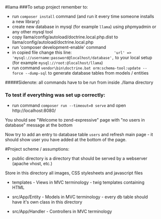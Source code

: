 #llama
###To setup project remember to:
- run `composer install` command (and run it every time someone installs a new library)
- create new database in mysql (for example `llama`) using phpmyadmin or any other mysql tool
- copy llama/config/autoload/doctrine.local.php.dist to llama/config/autoload/doctrine.local.php
- run 'composer development-enable' command
- in copied file change this line:
`                    'url' => 'mysql://username:password@localhost/database',
`
to your local setup (for example `mysql://root:@localhost/llama`)
- run command `vendor\bin\doctrine.bat orm:schema-tool:update --force --dump-sql` to generate database tables from models / entities

#####Sidenote: all commands have to be run from inside ./llama directory

### To test if everything was set up correctly:
- run command `composer run --timeout=0 serve` and open http://localhost:8080/

You should see "Welcome to zend-expressive" page with "no users in database" message at the bottom

Now try to add an entry to database table `users` and refresh main page - it should show user you have added at the bottom of the page.


#Project scheme / assumptions:
- public directory is a directory that should be served by a webserver (apache vhost, etc.)

Store in this directory all images, CSS stylesheets and javascript files
- templates - Views in MVC terminology - twig templates containing HTML

- src/App/Entity - Models in MVC terminology - every db table should have it's own class in this directory

- src/App/Handler - Controllers in MVC terminology
